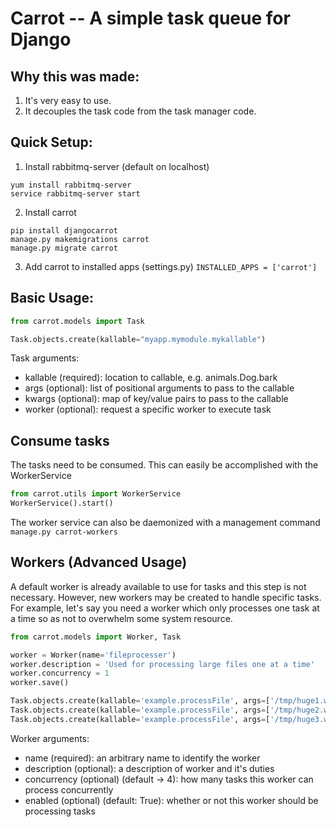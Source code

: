 # Carrot -- A simple task queue for Django

## Why this was made:
  1. It's very easy to use.
  2. It decouples the task code from the task manager code.
  
## Quick Setup:
  1. Install rabbitmq-server (default on localhost)  
  ```
  yum install rabbitmq-server
  service rabbitmq-server start
  ```

  2. Install carrot
  ```
  pip install djangocarrot
  manage.py makemigrations carrot
  manage.py migrate carrot
  ```

  3. Add carrot to installed apps (settings.py)
  `INSTALLED_APPS = ['carrot']`

  
## Basic Usage:
```python
from carrot.models import Task  

Task.objects.create(kallable="myapp.mymodule.mykallable")
```

Task arguments:
* kallable (required): location to callable, e.g. animals.Dog.bark
* args (optional): list of positional arguments to pass to the callable 
* kwargs (optional): map of key/value pairs to pass to the callable
* worker (optional): request a specific worker to execute task

## Consume tasks
The tasks need to be consumed. This can easily be accomplished with the WorkerService
```python
from carrot.utils import WorkerService
WorkerService().start()
```
The worker service can also be daemonized with a management command
`manage.py carrot-workers`


## Workers (Advanced Usage)
A default worker is already available to use for tasks and this step is not necessary. However, new workers may be created to handle specific
tasks. For example, let's say you need a worker which only processes one task at a time so as not to overwhelm 
some system resource.
```python
from carrot.models import Worker, Task

worker = Worker(name='fileprocesser')
worker.description = 'Used for processing large files one at a time'
worker.concurrency = 1
worker.save()

Task.objects.create(kallable='example.processFile', args=['/tmp/huge1.wav'], kwargs={'bitrate': 1411}, worker=worker)
Task.objects.create(kallable='example.processFile', args=['/tmp/huge2.wav'], kwargs={'bitrate': 1411}, worker=worker)
Task.objects.create(kallable='example.processFile', args=['/tmp/huge3.wav'], kwargs={'bitrate': 1411}, worker=worker)

```

Worker arguments:
* name (required): an arbitrary name to identify the worker
* description (optional): a description of worker and it's duties
* concurrency (optional) (default -> 4): how many tasks this worker can process concurrently
* enabled (optional) (default: True): whether or not this worker should be processing tasks



